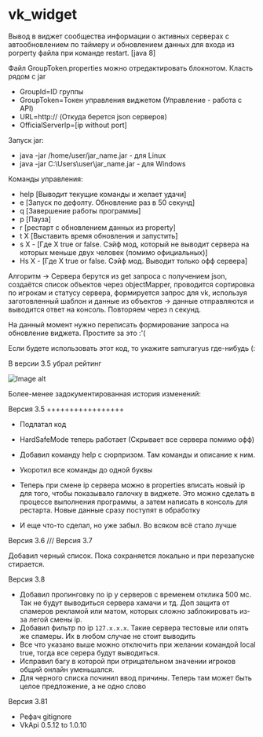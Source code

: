# vk_widget
 Вывод в виджет сообщества информации о активных серверах с автообновлением по таймеру и обновлением данных для входа из porperty файла при команде restart.
 [java 8]
 
Файл GroupToken.properties можно отредактировать блокнотом. Класть рядом с jar
- GroupId=ID группы
- GroupToken=Токен управления виджетом (Управление - работа с API)
- URL=http:// (Откуда берется json серверов)
- OfficialServerIp=[ip without port]

Запуск jar:
- java -jar /home/user/jar_name.jar - для Linux
- java -jar C:\Users\user\jar_name.jar - для Windows

Команды управления:
- help [Выводит текущие команды и желает удачи]
- e [Запуск по дефолту. Обновление раз в 50 секунд]
- q [Завершение работы программы]
- p [Пауза]
- r [рестарт с обновлением данных из property]
- t X [Выставить время обновления и запустить]
- s X - [Где X true or false. Сэйф мод, который не выводит сервера на которых меньше двух человек (помимо официальных)]
- Hs X - [Где X true or false. Сэйф мод. Выводит только офф сервера]

Алгоритм -> Сервера берутся из get запроса с получением json, создаётся список объектов через objectMapper, проводится сортировка по игрокам и статусу сервера, формируется запрос для vk, используя заготовленный шаблон и данные из объектов -> данные отправляются и выводится ответ на консоль. Повторяем через n секунд.

 На данный момент нужно переписать формирование запроса на обновление виджета. Простите за это :'(
 
 Если будете использовать этот код, то укажите samuraryus где-нибудь (:
 
 В версии 3.5 убрал рейтинг
 
 ![Image alt](Screenshot_429.png)
 
 
Более-менее задокументированная история изменений:
 
Версия 3.5
+++++++++++++++++
- Подлатал код

- HardSafeMode теперь работает (Скрывает все сервера помимо офф)

- Добавил команду help с сюрпризом. Там команды и описание к ним.

- Укоротил все команды до одной буквы

- Теперь при смене ip сервера можно в properties вписать новый ip для того, чтобы показывало галочку в виджете.
 Это можно сделать в процессе выполнения программы, а затем написать в консоль <r> для рестарта.
 Новые данные сразу поступят в обработку

- И еще что-то сделал, но уже забыл. Во всяком всё стало лучше

Версия 3.6
///
Версия 3.7

Добавил черный список. Пока сохраняется локально и при перезапуске стирается.

Версия 3.8
 - Добавил пропинговку по ip у серверов с временем отклика 500 мс. Так не будут выводиться сервера хамачи и тд.
 Доп защита от спамеров рекламой или матом, которых сложно заблокировать из-за легой смены ip.
 - Добавил фильтр по ip `127.x.x.x`. Такие сервера тестовые или опять же спамеры. Их в любом случае не стоит выводить
 - Все что указано выше можно отключить при желании командой local true, тогда все серера будут выводиться.
 - Исправил багу в которой при отрицательном значении игроков общий онлайн уменьшался.
 - Для черного списка починил ввод причины. Теперь там может быть целое предложение, а не одно слово

Версия 3.81
 - Рефач gitignore
 - VkApi 0.5.12 to 1.0.10
